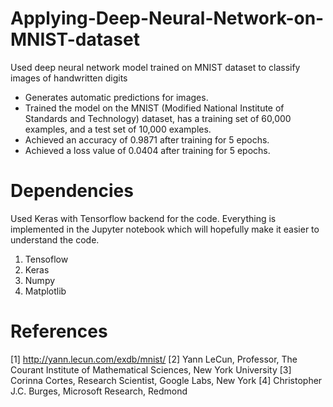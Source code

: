 # Applying-Deep-Neural-Network-on-MNIST-dataset

Used deep neural network model trained on MNIST dataset to classify images of handwritten digits
- Generates automatic predictions for images. 
- Trained the model on the MNIST (Modified National Institute of Standards and Technology) dataset, has a training set of 60,000 
  examples, and a test set of 10,000 examples. 
- Achieved an accuracy of 0.9871 after training for 5 epochs.
- Achieved a loss value of 0.0404 after training for 5 epochs.

# Dependencies

Used Keras with Tensorflow backend for the code.
Everything is implemented in the Jupyter notebook which will hopefully make it easier to understand the code.

1) Tensoflow
2) Keras
3) Numpy
4) Matplotlib

# References
 [1] http://yann.lecun.com/exdb/mnist/
 [2] Yann LeCun, Professor, The Courant Institute of Mathematical Sciences, New York University
 [3] Corinna Cortes, Research Scientist, Google Labs, New York
 [4] Christopher J.C. Burges, Microsoft Research, Redmond

